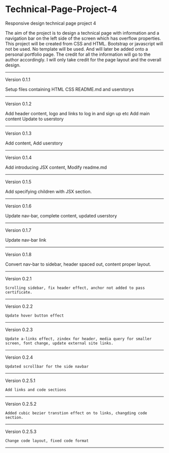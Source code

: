 # Technical-Page-Project-4
Responsive design technical page project 4

The aim of the project is to design a technical page with information and a navigation bar on the left side of the screen which has overflow properties. This project will be created from CSS and HTML. Bootstrap or javascript will not be used. No template will be used. And will later be added onto a personal portfolio page. The credit for all the information will go to the author accordingly. I will only take credit for the page layout and the overall design.

----------------------------------------------------------------
Version 0.1.1

Setup files containing HTML CSS README.md and userstorys

----------------------------------------------------------------
Version 0.1.2

Add header content, logo and links to log in and sign up etc
Add main content
Update to userstory

-----------------------------------------------------------
Version 0.1.3

Add content, Add userstory

-----------------------------------------------------------
Version 0.1.4

Add introducing JSX content, Modify readme.md

--------------------------------------------------------------
Version 0.1.5

Add specifying children with JSX section.

--------------------------------------------------------------
Version 0.1.6

Update nav-bar, complete content, updated userstory

-------------------------------------------------------------
Version 0.1.7

Update nav-bar link

--------------------------------------------------------
Version 0.1.8

Convert nav-bar to sidebar, header spaced out, content proper layout.

--------------------------------------------------------
 Version 0.2.1

    Scrolling sidebar, fix header effect, anchor not added to pass certificate.
    
-------------------------------------------------------------------
Version 0.2.2

    Update hover button effect

-------------------------------------------------------------------
Version 0.2.3

    Update a-links effect, zindex for header, media query for smaller screen, font change, update external site links.
    
-------------------------------------------------------------------
Version 0.2.4

    Updated scrollbar for the side navbar
    
-------------------------------------------------------------------
Version 0.2.5.1

    Add links and code sections
    
------------------------------------------------------------------
Version 0.2.5.2

    Added cubic bezier transtion effect on to links, changding code section.
    
------------------------------------------------------------------
Version 0.2.5.3

    Change code layout, fixed code format
    
------------------------------------------------------------------
